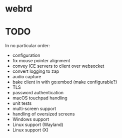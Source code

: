 # webrd

# TODO
In no particular order:

- configuration
- fix mouse pointer alignment
- convey ICE servers to client over websocket
- convert logging to zap
- audio capture
- bake client in with go:embed (make configurable?)
- TLS
- password authentication
- macOS touchpad handling
- unit tests
- multi-screen support
- handling of oversized screens
- Windows support
- Linux support (Wayland)
- Linux support (X)